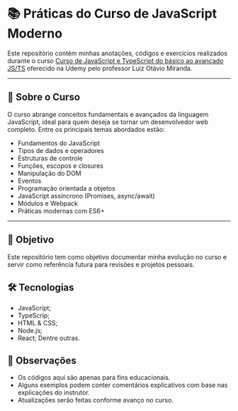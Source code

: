 # 📚 Práticas do Curso de JavaScript Moderno

Este repositório contém minhas anotações, códigos e exercícios realizados durante o curso [Curso de JavaScript e TypeScript do básico ao avançado JS/TS](https://www.udemy.com/course/curso-de-javascript-moderno-do-basico-ao-avancado/) oferecido na Udemy pelo professor Luiz Otávio Miranda.

---

## 🧠 Sobre o Curso

O curso abrange conceitos fundamentais e avançados da linguagem JavaScript, ideal para quem deseja se tornar um desenvolvedor web completo. Entre os principais temas abordados estão:

- Fundamentos do JavaScript
- Tipos de dados e operadores
- Estruturas de controle
- Funções, escopos e closures
- Manipulação do DOM
- Eventos
- Programação orientada a objetos
- JavaScript assíncrono (Promises, async/await)
- Módulos e Webpack
- Práticas modernas com ES6+

---

## 🚀 Objetivo

Este repositório tem como objetivo documentar minha evolução no curso e servir como referência futura para revisões e projetos pessoais.

## 🛠️ Tecnologias

- JavaScript;
- TypeScrip;
- HTML & CSS;
- Node.js;
- React;
Dentre outras.

## 📌 Observações

- Os códigos aqui são apenas para fins educacionais.
- Alguns exemplos podem conter comentários explicativos com base nas explicações do instrutor.
- Atualizações serão feitas conforme avanço no curso.
